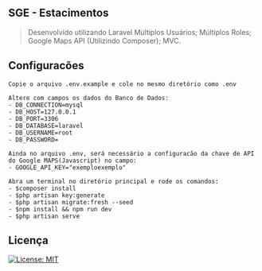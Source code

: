 ## SGE - Estacimentos

> Desenvolvido utilizando Laravel
> Múltiplos Usuários; Múltiplos Roles; Google Maps API (Utilizindo Composer); MVC. 

## Configuracões
    Copie o arquivo .env.example e cole no mesmo diretório como .env

    Altere com campos os dados do Banco de Dados: 
    - DB_CONNECTION=mysql
    - DB_HOST=127.0.0.1
    - DB_PORT=3306
    - DB_DATABASE=laravel
    - DB_USERNAME=root
    - DB_PASSWORD=

    Ainda no arquivo .env, será necessário a configuracão da chave de API do Google MAPS(Javascript) no campo: 
    - GOOGLE_API_KEY="exemploexemplo"

    Abra um terminal no diretório principal e rode os comandos: 
    - $composer install
    - $php artisan key:generate
    - $php artisan migrate:fresh --seed
    - $npm install && npm run dev
    - $php artisan serve

## Licença
[![License: MIT](https://img.shields.io/badge/License-MIT-yellow.svg)](https://opensource.org/licenses/MIT)


